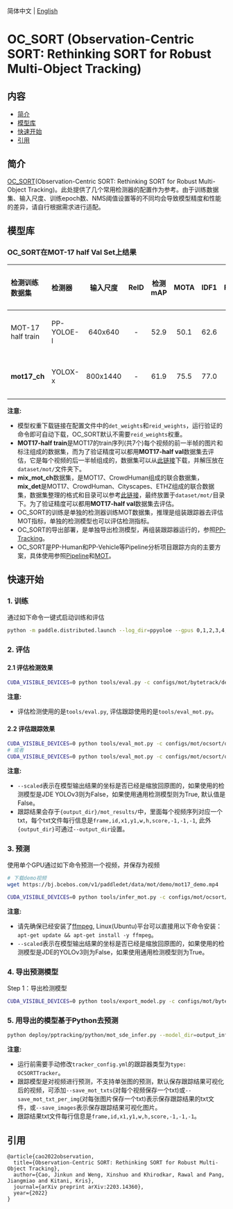 简体中文 | [English](README.md)

# OC_SORT (Observation-Centric SORT: Rethinking SORT for Robust Multi-Object Tracking)

## 内容
- [简介](#简介)
- [模型库](#模型库)
- [快速开始](#快速开始)
- [引用](#引用)

## 简介
[OC_SORT](https://arxiv.org/abs/2203.14360)(Observation-Centric SORT: Rethinking SORT for Robust Multi-Object Tracking)。此处提供了几个常用检测器的配置作为参考。由于训练数据集、输入尺度、训练epoch数、NMS阈值设置等的不同均会导致模型精度和性能的差异，请自行根据需求进行适配。

## 模型库

### OC_SORT在MOT-17 half Val Set上结果

|  检测训练数据集      |  检测器     | 输入尺度  |  ReID  |  检测mAP  |  MOTA  |  IDF1  |  FPS | 配置文件 |
| :--------         | :-----      | :----:  | :----:|:------:  | :----: |:-----: |:----:|:----:   |
| MOT-17 half train | PP-YOLOE-l  | 640x640 | -     |  52.9    |  50.1  |  62.6  |   -    |[配置文件](./bytetrack_ppyoloe.yml) |
| **mot17_ch**       | YOLOX-x    | 800x1440|   -   |  61.9    |  75.5  |  77.0  |   -    |[配置文件](./ocsort_yolox.yml) |

**注意:**
  - 模型权重下载链接在配置文件中的```det_weights```和```reid_weights```，运行验证的命令即可自动下载，OC_SORT默认不需要```reid_weights```权重。
  - **MOT17-half train**是MOT17的train序列(共7个)每个视频的前一半帧的图片和标注组成的数据集，而为了验证精度可以都用**MOT17-half val**数据集去评估，它是每个视频的后一半帧组成的，数据集可以从[此链接](https://dataset.bj.bcebos.com/mot/MOT17.zip)下载，并解压放在`dataset/mot/`文件夹下。
  - **mix_mot_ch**数据集，是MOT17、CrowdHuman组成的联合数据集，**mix_det**是MOT17、CrowdHuman、Cityscapes、ETHZ组成的联合数据集，数据集整理的格式和目录可以参考[此链接](https://github.com/ifzhang/ByteTrack#data-preparation)，最终放置于`dataset/mot/`目录下。为了验证精度可以都用**MOT17-half val**数据集去评估。
  - OC_SORT的训练是单独的检测器训练MOT数据集，推理是组装跟踪器去评估MOT指标，单独的检测模型也可以评估检测指标。
  - OC_SORT的导出部署，是单独导出检测模型，再组装跟踪器运行的，参照[PP-Tracking](../../../deploy/pptracking/python)。
  - OC_SORT是PP-Human和PP-Vehicle等Pipeline分析项目跟踪方向的主要方案，具体使用参照[Pipeline](../../../deploy/pipeline)和[MOT](../../../deploy/pipeline/docs/tutorials/mot.md)。


## 快速开始

### 1. 训练
通过如下命令一键式启动训练和评估
```bash
python -m paddle.distributed.launch --log_dir=ppyoloe --gpus 0,1,2,3,4,5,6,7 tools/train.py -c configs/mot/bytetrack/detector/ppyoloe_crn_l_36e_640x640_mot17half.yml --eval --amp
```

### 2. 评估
#### 2.1 评估检测效果
```bash
CUDA_VISIBLE_DEVICES=0 python tools/eval.py -c configs/mot/bytetrack/detector/ppyoloe_crn_l_36e_640x640_mot17half.yml
```

**注意:**
 - 评估检测使用的是```tools/eval.py```, 评估跟踪使用的是```tools/eval_mot.py```。

#### 2.2 评估跟踪效果
```bash
CUDA_VISIBLE_DEVICES=0 python tools/eval_mot.py -c configs/mot/ocsort/ocsort_ppyoloe.yml --scaled=True
# 或者
CUDA_VISIBLE_DEVICES=0 python tools/eval_mot.py -c configs/mot/ocsort/ocsort_yolox.yml --scaled=True
```
**注意:**
 - `--scaled`表示在模型输出结果的坐标是否已经是缩放回原图的，如果使用的检测模型是JDE YOLOv3则为False，如果使用通用检测模型则为True, 默认值是False。
 - 跟踪结果会存于`{output_dir}/mot_results/`中，里面每个视频序列对应一个txt，每个txt文件每行信息是`frame,id,x1,y1,w,h,score,-1,-1,-1`, 此外`{output_dir}`可通过`--output_dir`设置。

### 3. 预测

使用单个GPU通过如下命令预测一个视频，并保存为视频

```bash
# 下载demo视频
wget https://bj.bcebos.com/v1/paddledet/data/mot/demo/mot17_demo.mp4

CUDA_VISIBLE_DEVICES=0 python tools/infer_mot.py -c configs/mot/ocsort/ocsort_yolox.yml --video_file=mot17_demo.mp4 --scaled=True --save_videos
```

**注意:**
 - 请先确保已经安装了[ffmpeg](https://ffmpeg.org/ffmpeg.html), Linux(Ubuntu)平台可以直接用以下命令安装：`apt-get update && apt-get install -y ffmpeg`。
 - `--scaled`表示在模型输出结果的坐标是否已经是缩放回原图的，如果使用的检测模型是JDE的YOLOv3则为False，如果使用通用检测模型则为True。


### 4. 导出预测模型

Step 1：导出检测模型
```bash
CUDA_VISIBLE_DEVICES=0 python tools/export_model.py -c configs/mot/bytetrack/detector/yolox_x_24e_800x1440_mix_det.yml -o weights=https://paddledet.bj.bcebos.com/models/mot/yolox_x_24e_800x1440_mix_det.pdparams
```

### 5. 用导出的模型基于Python去预测

```bash
python deploy/pptracking/python/mot_sde_infer.py --model_dir=output_inference/yolox_x_24e_800x1440_mix_det/ --tracker_config=deploy/pptracking/python/tracker_config.yml --video_file=mot17_demo.mp4 --device=GPU --save_mot_txts
```
**注意:**
 - 运行前需要手动修改`tracker_config.yml`的跟踪器类型为`type: OCSORTTracker`。
 - 跟踪模型是对视频进行预测，不支持单张图的预测，默认保存跟踪结果可视化后的视频，可添加`--save_mot_txts`(对每个视频保存一个txt)或`--save_mot_txt_per_img`(对每张图片保存一个txt)表示保存跟踪结果的txt文件，或`--save_images`表示保存跟踪结果可视化图片。
 - 跟踪结果txt文件每行信息是`frame,id,x1,y1,w,h,score,-1,-1,-1`。


## 引用
```
@article{cao2022observation,
  title={Observation-Centric SORT: Rethinking SORT for Robust Multi-Object Tracking},
  author={Cao, Jinkun and Weng, Xinshuo and Khirodkar, Rawal and Pang, Jiangmiao and Kitani, Kris},
  journal={arXiv preprint arXiv:2203.14360},
  year={2022}
}
```
